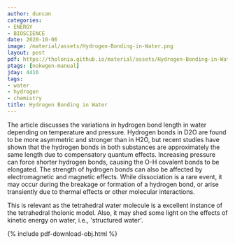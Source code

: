 ```yaml
---
author: duncan
categories:
- ENERGY
- BIOSCIENCE
date: 2020-10-06
image: /material/assets/Hydrogen-Bonding-in-Water.png
layout: post
pdf: https://tholonia.github.io/material/assets/Hydrogen-Bonding-in-Water.pdf
ptags: [nokwgen-manual]
jday: 4416
tags:
- water
- hydrogen
- chemistry
title: Hydrogen Bonding in Water
---
```


The article discusses the variations in hydrogen bond length in water depending on temperature and pressure. Hydrogen bonds in D2O are found to be more asymmetric and stronger than in H2O, but recent studies have shown that the hydrogen bonds in both substances are approximately the same length due to compensatory quantum effects. Increasing pressure can force shorter hydrogen bonds, causing the O-H covalent bonds to be elongated. The strength of hydrogen bonds can also be affected by electromagnetic and magnetic effects. While dissociation is a rare event, it may occur during the breakage or formation of a hydrogen bond, or arise transiently due to thermal effects or other molecular interactions.

This is relevant as the tetrahedral water molecule is a excellent instance of the tetrahedral tholonic model.  Also, it may shed some light on the effects of kinetic energy on water, i.e., 'structured water'.



<!--more-->

{% include pdf-download-obj.html %}

